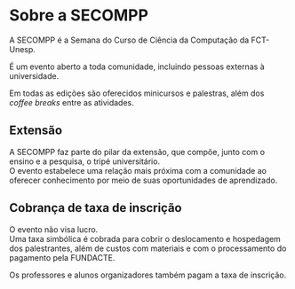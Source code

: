 # Sobre a SECOMPP

A SECOMPP é a Semana do Curso de Ciência da Computação da FCT-Unesp.

É um evento aberto a toda comunidade, incluindo pessoas externas à universidade.

Em todas as edições são oferecidos minicursos e palestras, além dos _coffee breaks_ entre as atividades.

## Extensão

A SECOMPP faz parte do pilar da extensão, que compõe, junto com o ensino e a pesquisa, o tripé universitário.  
O evento estabelece uma relação mais próxima com a comunidade ao oferecer conhecimento por meio de suas oportunidades de aprendizado.

## Cobrança de taxa de inscrição

O evento não visa lucro.  
Uma taxa simbólica é cobrada para cobrir o deslocamento e hospedagem dos palestrantes, além de custos com materiais e com o processamento do pagamento pela FUNDACTE.

Os professores e alunos organizadores também pagam a taxa de inscrição.
